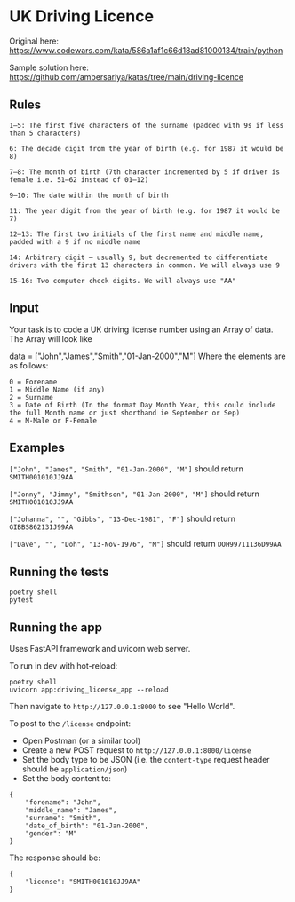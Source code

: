 # UK Driving Licence

Original here: https://www.codewars.com/kata/586a1af1c66d18ad81000134/train/python

Sample solution here: https://github.com/ambersariya/katas/tree/main/driving-licence

## Rules
```
1–5: The first five characters of the surname (padded with 9s if less than 5 characters)

6: The decade digit from the year of birth (e.g. for 1987 it would be 8)

7–8: The month of birth (7th character incremented by 5 if driver is female i.e. 51–62 instead of 01–12)

9–10: The date within the month of birth

11: The year digit from the year of birth (e.g. for 1987 it would be 7)

12–13: The first two initials of the first name and middle name, padded with a 9 if no middle name

14: Arbitrary digit – usually 9, but decremented to differentiate drivers with the first 13 characters in common. We will always use 9

15–16: Two computer check digits. We will always use "AA"
```
## Input

Your task is to code a UK driving license number using an Array of data. The Array will look like

data = ["John","James","Smith","01-Jan-2000","M"]
Where the elements are as follows:

```
0 = Forename
1 = Middle Name (if any)
2 = Surname
3 = Date of Birth (In the format Day Month Year, this could include the full Month name or just shorthand ie September or Sep)
4 = M-Male or F-Female
```

## Examples
`["John", "James", "Smith", "01-Jan-2000", "M"]` should return `SMITH001010JJ9AA`

`["Jonny", "Jimmy", "Smithson", "01-Jan-2000", "M"]` should return `SMITH001010JJ9AA`
    
`["Johanna", "", "Gibbs", "13-Dec-1981", "F"]` should return `GIBBS862131J99AA`

`["Dave", "", "Doh", "13-Nov-1976", "M"]` should return `DOH99711136D99AA`


## Running the tests
```
poetry shell
pytest
```


## Running the app
Uses FastAPI framework and uvicorn web server.

To run in dev with hot-reload: 
```
poetry shell
uvicorn app:driving_license_app --reload
```
Then navigate to `http://127.0.0.1:8000` to see "Hello World".

To post to the `/license` endpoint:
- Open Postman (or a similar tool)
- Create a new POST request to `http://127.0.0.1:8000/license`
- Set the body type to be JSON (i.e. the `content-type` request header should be `application/json`)
- Set the body content to:
```
{
    "forename": "John",
    "middle_name": "James",
    "surname": "Smith",
    "date_of_birth": "01-Jan-2000",
    "gender": "M"
}
```

The response should be:
```
{
    "license": "SMITH001010JJ9AA"
}
```
